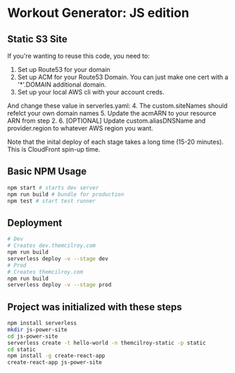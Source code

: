 # Workout Generator: JS edition

## Static S3 Site

If you're wanting to reuse this code, you need to:

1. Set up Route53 for your domain
2. Set up ACM for your Route53 Domain. You can just make one cert with a '*'.DOMAIN additional domain.
3. Set up your local AWS cli with your account creds.

And change these value in serverles.yaml:
4. The custom.siteNames should refelct your own domain names
5. Update the acmARN to your resource ARN from step 2.
6. [OPTIONAL] Update custom.aliasDNSName and provider.region to whatever AWS region you want.

Note that the inital deploy of each stage takes a long time (15-20 minutes). This is CloudFront spin-up time.

## Basic NPM Usage

```bash
npm start # starts dev server
npm run build # bundle for production
npm test # start test runner
```

## Deployment

```bash
# Dev
# Creates dev.themcilroy.com
npm run build
serverless deploy -v --stage dev
# Prod
# Creates themcilroy.com
npm run build
serverless deploy -v --stage prod
```

## Project was initialized with these steps

```bash
npm install serverless
mkdir js-power-site
cd js-power-site
serverless create -t hello-world -n themcilroy-static -p static
cd static
npm install -g create-react-app
create-react-app js-power-site
```